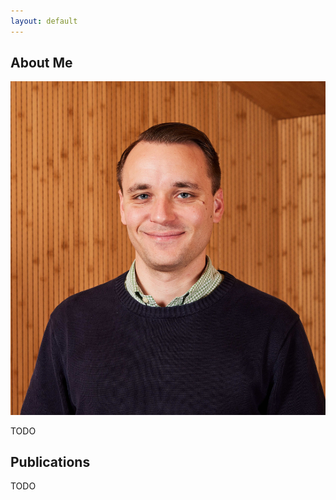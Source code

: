 ```yaml
---
layout: default
---
```


## About Me

<img class="profile-picture" src="assets/headshot.jpg">

TODO

## Publications

TODO
